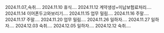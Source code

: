 2024.11.07_숙취....
2024.11.10 휴식....
2024.11.12 계약생성+미납보험료처리....
2024.11.14 이어폰두고와보리기....
2024.11.15 업무 밀림....
2024.11.16 주말....
2024.11.17 주말....
2024.11.20 업무 밀림....
2024.11.26 일하자....
2024.11.27 일하자....
2024.12.03 숙취....
2024.12.05 일하자....
2024.12.12 숙취....
